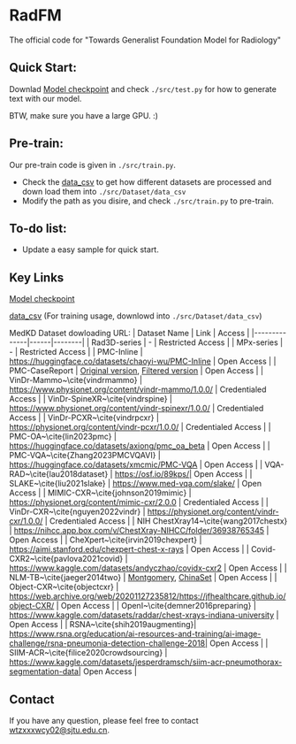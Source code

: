 # RadFM
The official code for "Towards Generalist Foundation Model for Radiology"

## Quick Start:
Downlad [Model checkpoint](https://huggingface.co/chaoyi-wu/RadFM) and check `./src/test.py` for how to generate text with our model. 

BTW, make sure you have a large GPU. :)

## Pre-train:
Our pre-train code is given in ```./src/train.py```. 
* Check the [data_csv](https://huggingface.co/datasets/chaoyi-wu/RadFM_data_csv) to get how different datasets are processed and down load them into `./src/Dataset/data_csv` 
* Modify the path as you disire, and check ```./src/train.py``` to pre-train.

## To-do list:
- Update a easy sample for quick start.

## Key Links

[Model checkpoint](https://huggingface.co/chaoyi-wu/RadFM)

[data_csv](https://huggingface.co/datasets/chaoyi-wu/RadFM_data_csv) (For training usage, downlowd into `./src/Dataset/data_csv`)

MedKD Dataset dowloading URL:
| Dataset Name | Link | Access |
|--------------|------|--------|
| Rad3D-series | - | Restricted Access |
| MPx-series | - | Restricted Access |
| PMC-Inline | https://huggingface.co/datasets/chaoyi-wu/PMC-Inline | Open Access |
| PMC-CaseReport | [Original version](https://huggingface.co/datasets/chaoyi-wu/PMC-CaseReport_original), [Filtered version](https://huggingface.co/datasets/chaoyi-wu/PMC-CaseReport) | Open Access |
| VinDr-Mammo~\cite{vindrmammo} | https://www.physionet.org/content/vindr-mammo/1.0.0/ | Credentialed Access |
| VinDr-SpineXR~\cite{vindrspine} | https://www.physionet.org/content/vindr-spinexr/1.0.0/ | Credentialed Access |
| VinDr-PCXR~\cite{vindrpcxr} | https://physionet.org/content/vindr-pcxr/1.0.0/ | Credentialed Access |
| PMC-OA~\cite{lin2023pmc} | https://huggingface.co/datasets/axiong/pmc_oa_beta | Open Access |
| PMC-VQA~\cite{Zhang2023PMCVQAVI} | https://huggingface.co/datasets/xmcmic/PMC-VQA | Open Access |
| VQA-RAD~\cite{lau2018dataset} | https://osf.io/89kps/| Open Access |
| SLAKE~\cite{liu2021slake} | https://www.med-vqa.com/slake/ | Open Access |
| MIMIC-CXR~\cite{johnson2019mimic} | https://physionet.org/content/mimic-cxr/2.0.0 | Credentialed Access |
| VinDr-CXR~\cite{nguyen2022vindr} | https://physionet.org/content/vindr-cxr/1.0.0/ | Credentialed Access |
| NIH ChestXray14~\cite{wang2017chestx} | https://nihcc.app.box.com/v/ChestXray-NIHCC/folder/36938765345 | Open Access |
| CheXpert~\cite{irvin2019chexpert} | https://aimi.stanford.edu/chexpert-chest-x-rays | Open Access |
| Covid-CXR2~\cite{pavlova2021covid} | https://www.kaggle.com/datasets/andyczhao/covidx-cxr2 | Open Access |
| NLM-TB~\cite{jaeger2014two} | [Montgomery](https://openi.nlm.nih.gov/imgs/collections/NLM-MontgomeryCXRSet.zip), [ChinaSet](https://openi.nlm.nih.gov/imgs/collections/ChinaSet_AllFiles.zip) | Open Access |
| Object-CXR~\cite{objectcxr} | https://web.archive.org/web/20201127235812/https://jfhealthcare.github.io/object-CXR/ | Open Access |
| OpenI~\cite{demner2016preparing} | https://www.kaggle.com/datasets/raddar/chest-xrays-indiana-university | Open Access |
| RSNA~\cite{shih2019augmenting}| https://www.rsna.org/education/ai-resources-and-training/ai-image-challenge/rsna-pneumonia-detection-challenge-2018| Open Access |
| SIIM-ACR~\cite{filice2020crowdsourcing} | https://www.kaggle.com/datasets/jesperdramsch/siim-acr-pneumothorax-segmentation-data| Open Access |

## Contact
If you have any question, please feel free to contact wtzxxxwcy02@sjtu.edu.cn.
